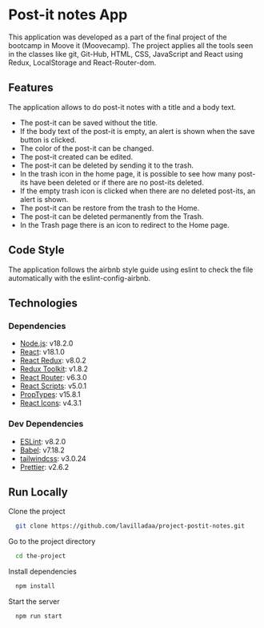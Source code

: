 
# Post-it notes App 

This application was developed as a part of the final project of
the bootcamp in Moove it (Moovecamp). 
The project applies all the tools seen in the classes 
like git, Git-Hub, HTML, CSS, JavaScript and
React using Redux, LocalStorage and React-Router-dom. 



## Features

The application allows to do post-it notes with a title and
a body text. 

- The post-it can be saved without the title. 
- If the body text of the post-it is empty, an alert is shown when the save button is clicked.
- The color of the post-it can be changed.
- The post-it created can be edited.
- The post-it can be deleted by sending it to the trash.
- In the trash icon in the home page, it is possible to see how many post-its have been deleted or if there are no post-its deleted.
- If the empty trash icon is clicked when there are no deleted post-its, an alert is shown. 
- The post-it can be restore from the trash to the Home.
- The post-it can be deleted permanently from the Trash.
- In the Trash page there is an icon to redirect to the Home page.

## Code Style

The application follows the airbnb style guide 
using eslint to check the file automatically with the 
eslint-config-airbnb. 

## Technologies

### Dependencies

* [Node.js](https://nodejs.org/es/): v18.2.0
* [React](https://reactjs.org/): v18.1.0
* [React Redux](https://react-redux.js.org): v8.0.2
* [Redux Toolkit](https://redux-toolkit.js.org/): v1.8.2
* [React Router](https://reactrouter.com/docs/en/v6): v6.3.0
* [React Scripts](https://www.npmjs.com/package/react-scripts): v5.0.1
* [PropTypes](https://www.npmjs.com/package/prop-types): v15.8.1
* [React Icons](https://react-icons.github.io/react-icons/): v4.3.1

### Dev Dependencies

* [ESLint](https://eslint.org/docs/user-guide/getting-started): v8.2.0
* [Babel](https://www.npmjs.com/package/@babel/core): v7.18.2
* [tailwindcss](https://tailwindcss.com/docs/guides/create-react-app): v3.0.24
* [Prettier](https://prettier.io/docs/en/install.html): v2.6.2
## Run Locally

Clone the project

```bash
  git clone https://github.com/lavilladaa/project-postit-notes.git
```

Go to the project directory

```bash
  cd the-project
```

Install dependencies

```bash
  npm install
```

Start the server

```bash
  npm run start
```


